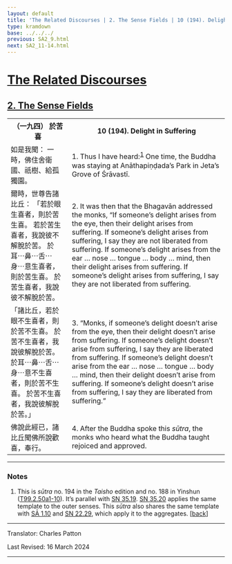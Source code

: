 ```yaml
---
layout: default
title: 'The Related Discourses | 2. The Sense Fields | 10 (194). Delight in Suffering'
type: kramdown
base: ../../../
previous: SA2_9.html
next: SA2_11-14.html
---
```


<h1><a href='../index.html'>The Related Discourses</a></h1>
<h2><a href='index.html'>2. The Sense Fields</a></h2>

<table class="trans">
  <th class='ch'>（一九四） 於苦喜</th>
  <th class='en'>10 (194). Delight in Suffering</th>
  <tr>
    <td title='t99.2.50a1'>如是我聞： 一時，佛住舍衛國、祇樹、給孤獨園。</td>
    <td id='p1'>1. Thus I have heard:<sup id="ref1"><a href="#n1">1</a></sup> One time, the Buddha was staying at Anāthapiṇḍada’s Park in Jeta’s Grove of Śrāvastī.</td>
  </tr>
  <tr>
    <td title='t99.2.50a2'>爾時，世尊告諸比丘： 「若於眼生喜者，則於苦生喜。 若於苦生喜者，我說彼不解脫於苦。 於耳⋯鼻⋯舌⋯身⋯意生喜者，則於苦生喜。 於苦生喜者，我說彼不解脫於苦。</td>
    <td id='p2'>2. It was then that the Bhagavān addressed the monks, “If someone’s delight arises from the eye, then their delight arises from suffering. If someone’s delight arises from suffering, I say they are not liberated from suffering. If someone’s delight arises from the ear … nose … tongue … body … mind, then their delight arises from suffering. If someone’s delight arises from suffering, I say they are not liberated from suffering.</td>
  </tr>
  <tr>
    <td title='t99.2.50a6'>「諸比丘，若於眼不生喜者，則於苦不生喜。 於苦不生喜者，我說彼解脫於苦。 於耳⋯鼻⋯舌⋯身⋯意不生喜者，則於苦不生喜。 於苦不生喜者，我說彼解脫於苦。」</td>
    <td id='p3'>3. “Monks, if someone’s delight doesn’t arise from the eye, then their delight doesn’t arise from suffering. If someone’s delight doesn’t arise from suffering, I say they are liberated from suffering. If someone’s delight doesn’t arise from the ear … nose … tongue … body … mind, then their delight doesn’t arise from suffering. If someone’s delight doesn’t arise from suffering, I say they are liberated from suffering.”</td>
  </tr>
  <tr>
    <td title='t99.2.50a9'>佛說此經已，諸比丘聞佛所說歡喜，奉行。</td>
    <td id='p4'>4. After the Buddha spoke this <em>sūtra</em>, the monks who heard what the Buddha taught rejoiced and approved.</td>
  </tr>
</table>

<hr/>

<h3 id="notes">Notes</h3>

<ol>
<li id="n1">This is <em>sūtra</em> no. 194 in the <cite>Taisho</cite> edition and no. 188 in Yinshun (<a href="https://cbetaonline.dila.edu.tw/zh/T02n0099_p0050a01" target="_blank">T99.2.50a1-10</a>). It’s parallel with <a href="https://suttacentral.net/sn35.19" target="_blank">SN 35.19</a>. <a href="https://suttacentral.net/sn35.20" target="_blank">SN 35.20</a> applies the same template to the outer senses. This <em>sūtra</em> also shares the same template with <a href="../01/SA1_10.html" target="_blank">SĀ 1.10</a> and <a href="https://suttacentral.net/sn22.29" target="_blank">SN 22.29</a>, which apply it to the aggregates. [<a href="#ref1">back</a>]</li>
</ol>
<hr/>

<p class="translator">Translator: Charles Patton</p>
<p class='revised'>Last Revised: 16 March 2024</p>

<hr/>